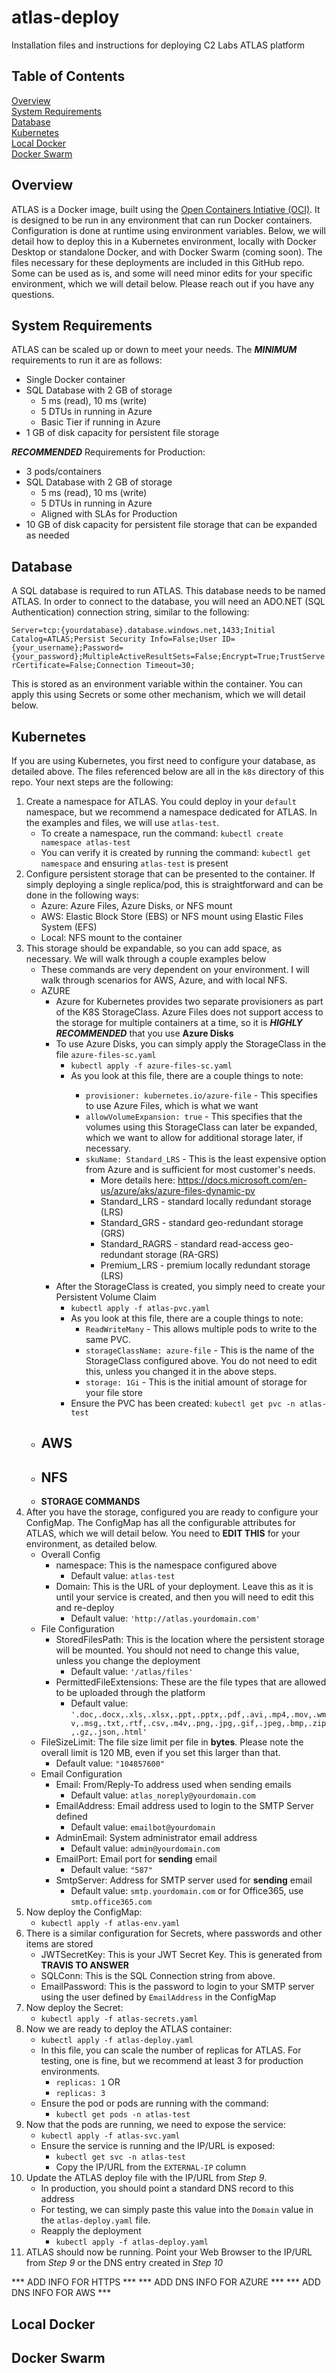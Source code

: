 # atlas-deploy
Installation files and instructions for deploying C2 Labs ATLAS platform

## Table of Contents
[Overview](#overview)<br>
[System Requirements](#system_reqs)<br>
[Database](#database)<br>
[Kubernetes](#kubernetes)<br>
[Local Docker](#local_docker)<br>
[Docker Swarm](#docker_swarm)<br>


<a name="overview"/>

## Overview
ATLAS is a Docker image, built using the <a href="https://www.opencontainers.org/">Open Containers Intiative (OCI)</a>. It is designed to be run in any environment that can run Docker containers. Configuration is done at runtime using environment variables. Below, we will detail how to deploy this in a Kubernetes environment, locally with Docker Desktop or standalone Docker, and with Docker Swarm (coming soon). The files necessary for these deployments are included in this GitHub repo. Some can be used as is, and some will need minor edits for your specific environment, which we will detail below. Please reach out if you have any questions.

<a name="system_reqs"/>

## System Requirements
ATLAS can be scaled up or down to meet your needs. The **_MINIMUM_** requirements to run it are as follows:
- Single Docker container
- SQL Database with 2 GB of storage
    - 5 ms (read), 10 ms (write)
    - 5 DTUs in running in Azure
    - Basic Tier if running in Azure
- 1 GB of disk capacity for persistent file storage

**_RECOMMENDED_** Requirements for Production:
- 3 pods/containers
- SQL Database with 2 GB of storage
    - 5 ms (read), 10 ms (write)
    - 5 DTUs in running in Azure
    - Aligned with SLAs for Production
- 10 GB of disk capacity for persistent file storage that can be expanded as needed
<a name="database"/>

## Database
A SQL database is required to run ATLAS. This database needs to be named ATLAS. In order to connect to the database, you will need an ADO.NET (SQL Authentication) connection string, similar to the following:

`Server=tcp:{yourdatabase}.database.windows.net,1433;Initial Catalog=ATLAS;Persist Security Info=False;User ID={your_username};Password={your_password};MultipleActiveResultSets=False;Encrypt=True;TrustServerCertificate=False;Connection Timeout=30;`

This is stored as an environment variable within the container. You can apply this using Secrets or some other mechanism, which we will detail below.

<a name="kubernetes"/>

## Kubernetes
If you are using Kubernetes, you first need to configure your database, as detailed above. The files referenced below are all in the `k8s` directory of this repo. Your next steps are the following:

1. Create a namespace for ATLAS. You could deploy in your `default` namespace, but we recommend a namespace dedicated for ATLAS. In the examples and files, we will use `atlas-test`.
    - To create a namespace, run the command: `kubectl create namespace atlas-test`
    - You can verify it is created by running the command: `kubectl get namespace` and ensuring `atlas-test` is present
2. Configure persistent storage that can be presented to the container. If simply deploying a single replica/pod, this is straightforward and can be done in the following ways:
    - Azure: Azure Files, Azure Disks, or NFS mount
    - AWS: Elastic Block Store (EBS) or NFS mount using Elastic Files System (EFS)
    - Local: NFS mount to the container
3. This storage should be expandable, so you can add space, as necessary. We will walk through a couple examples below
    - These commands are very dependent on your environment. I will walk through scenarios for AWS, Azure, and with local NFS.
    - AZURE
        - Azure for Kubernetes provides two separate provisioners as part of the K8S StorageClass. Azure Files does not support access to the storage for multiple containers at a time, so it is **_HIGHLY RECOMMENDED_** that you use **Azure Disks**
        - To use Azure Disks, you can simply apply the StorageClass in the file `azure-files-sc.yaml`
            - `kubectl apply -f azure-files-sc.yaml`
            - As you look at this file, there are a couple things to note:
                - `provisioner: kubernetes.io/azure-file` - This specifies to use Azure Files, which is what we want
                - `allowVolumeExpansion: true` - This specifies that the volumes using this StorageClass can later be expanded, which we want to allow for additional storage later, if necessary.
                - `skuName: Standard_LRS` - This is the least expensive option from Azure and is sufficient for most customer's needs.
                    - More details here: https://docs.microsoft.com/en-us/azure/aks/azure-files-dynamic-pv
                    - Standard_LRS - standard locally redundant storage (LRS)
                    - Standard_GRS - standard geo-redundant storage (GRS)
                    - Standard_RAGRS - standard read-access geo-redundant storage (RA-GRS)
                    - Premium_LRS - premium locally redundant storage (LRS)
        - After the StorageClass is created, you simply need to create your Persistent Volume Claim
            - `kubectl apply -f atlas-pvc.yaml`
            - As you look at this file, there are a couple things to note:
                - `ReadWriteMany` - This allows multiple pods to write to the same PVC.
                - `storageClassName: azure-file` - This is the name of the StorageClass configured above. You do not need to edit this, unless you changed it in the above steps.
                - `storage: 1Gi` - This is the initial amount of storage for your file store
            - Ensure the PVC has been created:
                `kubectl get pvc -n atlas-test`
    - AWS
        - 
    - NFS
        - 
    - **STORAGE COMMANDS**
4. After you have the storage, configured you are ready to configure your ConfigMap. The ConfigMap has all the configurable attributes for ATLAS, which we will detail below. You need to **EDIT THIS** for your environment, as detailed below.
    - Overall Config
        - namespace: This is the namespace configured above
            - Default value: `atlas-test`
        - Domain: This is the URL of your deployment. Leave this as it is until your service is created, and then you will need to edit this and re-deploy
            - Default value: `'http://atlas.yourdomain.com'`
    - File Configuration
        - StoredFilesPath: This is the location where the persistent storage will be mounted. You should not need to change this value, unless you change the deployment
            - Default value: `'/atlas/files'`
        - PermittedFileExtensions: These are the file types that are allowed to be uploaded through the platform
            - Default value: `'.doc,.docx,.xls,.xlsx,.ppt,.pptx,.pdf,.avi,.mp4,.mov,.wmv,.msg,.txt,.rtf,.csv,.m4v,.png,.jpg,.gif,.jpeg,.bmp,.zip,.gz,.json,.html'`
    - FileSizeLimit: The file size limit per file in **bytes**. Please note the overall limit is 120 MB, even if you set this larger than that.
        - Default value: `"104857600"`
    - Email Configuration
        - Email: From/Reply-To address used when sending emails
            - Default value: `atlas_noreply@yourdomain.com`
        - EmailAddress: Email address used to login to the SMTP Server defined
            - Default value: `emailbot@yourdomain`
        - AdminEmail: System administrator email address
            - Default value: `admin@yourdomain.com`
        - EmailPort: Email port for **sending** email
            - Default value: `"587"`
        - SmtpServer: Address for SMTP server used for **sending** email
            - Default value: `smtp.yourdomain.com` or for Office365, use `smtp.office365.com`
5. Now deploy the ConfigMap:
    - `kubectl apply -f atlas-env.yaml`
6. There is a similar configuration for Secrets, where passwords and other items are stored
    - JWTSecretKey: This is your JWT Secret Key. This is generated from **TRAVIS TO ANSWER**
    - SQLConn: This is the SQL Connection string from above.
    - EmailPassword: This is the password to login to your SMTP server using the user defined by `EmailAddress` in the ConfigMap
7. Now deploy the Secret:
    - `kubectl apply -f atlas-secrets.yaml`
8. Now we are ready to deploy the ATLAS container:
    - `kubectl apply -f atlas-deploy.yaml`
    - In this file, you can scale the number of replicas for ATLAS. For testing, one is fine, but we recommend at least 3 for production environments.
        - `replicas: 1` OR
        - `replicas: 3`
    - Ensure the pod or pods are running with the command:
        - `kubectl get pods -n atlas-test`
9. Now that the pods are running, we need to expose the service:
    - `kubectl apply -f atlas-svc.yaml`
    - Ensure the service is running and the IP/URL is exposed:
        - `kubectl get svc -n atlas-test`
        - Copy the IP/URL from the `EXTERNAL-IP` column
10. Update the ATLAS deploy file with the IP/URL from _Step 9_.
    - In production, you should point a standard DNS record to this address
    - For testing, we can simply paste this value into the `Domain` value in the `atlas-deploy.yaml` file.
    - Reapply the deployment
        - `kubectl apply -f atlas-deploy.yaml`
11. ATLAS should now be running. Point your Web Browser to the IP/URL from _Step 9_ or the DNS entry created in _Step 10_


*** ADD INFO FOR HTTPS ***
*** ADD DNS INFO FOR AZURE ***
*** ADD DNS INFO FOR AWS ***

<a name="local_docker"/>

## Local Docker

<a name="docker_swarm"/>

## Docker Swarm